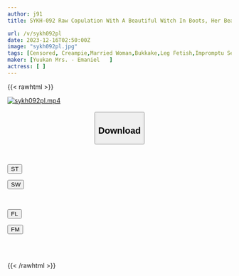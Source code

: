```yaml
---
author: j91
title: SYKH-092 Raw Copulation With A Beautiful Witch In Boots, Her Beauty Melts Away With The Pleasure Of Having Her Penis Inserted... Mayu, 33 Years Old

url: /v/sykh092pl
date: 2023-12-16T02:50:00Z
image: "sykh092pl.jpg"
tags: [Censored, Creampie,Married Woman,Bukkake,Leg Fetish,Impromptu Sex	]
maker: [Yuukan Mrs. - Emaniel   ]
actress: [ ]
---
```



{{< rawhtml >}}

<div class="video" data-videoid="OWyZJpX3Q7HZlAK">
    <a href="javascript:;">
        <img src="/v/sykh092pl/sykh092pl.jpg" width="WIDTH" height="HEIGHT" alt="sykh092pl.mp4" loading="lazy">
    </a>
</div>

<script type="text/javascript" src="https://j91.asia/asset/on-demand-st.js"></script>

<br>
  <link rel="stylesheet" href="https://j91.asia/asset/bs5.css">
  
  <center>
  <button class="btn btn-primary" type="button" data-bs-toggle="collapse" data-bs-target=".multi-collapse" aria-expanded="false" aria-controls="multiCollapseExample1 multiCollapseExample2"><h2>Download</h2></button></center>
</p>
<div class="row">
  <div class="col">
    <div class="collapse multi-collapse" id="multiCollapseExample1">
      <div class="card card-body">
	      	      <br>
<div class="buttons">  
<p><a href="https://streamtape.to/v/OWyZJpX3Q7HZlAK" target="_blank"><button class="btn-hover color-3"><i class="fa fa-download"></i> ST</button></a></p>
<p><a href="https://flaswish.com/txlp5iji8lm9" target="_blank"><button class="btn-hover color-2"><i class="fa fa-download"></i> SW</button></a></p></div>
    </div>
  </div>
</div>
  <div class="col">
    <div class="collapse multi-collapse" id="multiCollapseExample2">
      <div class="card card-body">
	      <br>
<div class="buttons">
<p><a href="javascript:;" target="_blank"><button class="btn-hover color-9"><i class="fa fa-download"></i> FL</button></a></p>
<p><a href="javascript:;" target="_blank"><button class="btn-hover color-8"><i class="fa fa-download"></i> FM</button></a></p></div>
<br><br>
      </div>
    </div>
  </div>
</div>

{{< /rawhtml >}}